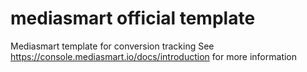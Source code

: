 # mediasmart official template

Mediasmart template for conversion tracking
See https://console.mediasmart.io/docs/introduction for more information
